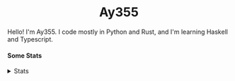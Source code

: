 <h1 align="center"><b>Ay355</b></h1>


Hello! I'm Ay355. I code mostly in Python and Rust, and I'm learning Haskell and Typescript.


#### Some Stats


<details>
<summary>Stats</summary>
<br>
 
<a href="https://github.com/Ay-355">
 <img align="center" src="https://github-readme-stats.vercel.app/api?username=Ay-355&theme=tokyonight&show_icons=true&count_private=true&hide_border=true" />
</a><a href="https://github.com/Ay-355">
  <img align="center" src="https://github-readme-stats.vercel.app/api/top-langs/?username=Ay-355&hide=toml,yaml,cmake&layout=compact&langs_count=8&theme=tokyonight&hide_border=true" />
</a>

 
&nbsp; <!-- Space character to put some space between the different stat types. -->

 
<!--START_SECTION:waka-->
**🐱 My GitHub Data** 

> 🏆 4 Contributions in the Year 2022
 > 
> 📦 1.7 kB Used in GitHub's Storage 
 > 
> 🚫 Not Opted to Hire
 > 
> 📜 13 Public Repositories 
 > 
> 🔑 3 Private Repositories  
 > 
**I'm a Night 🦉** 

```text
🌞 Morning    23 commits     ██░░░░░░░░░░░░░░░░░░░░░░░   7.57% 
🌆 Daytime    126 commits    ██████████░░░░░░░░░░░░░░░   41.45% 
🌃 Evening    147 commits    ████████████░░░░░░░░░░░░░   48.36% 
🌙 Night      8 commits      ░░░░░░░░░░░░░░░░░░░░░░░░░   2.63%

```
📅 **I'm Most Productive on Monday** 

```text
Monday       54 commits     ████░░░░░░░░░░░░░░░░░░░░░   17.76% 
Tuesday      39 commits     ███░░░░░░░░░░░░░░░░░░░░░░   12.83% 
Wednesday    33 commits     ██░░░░░░░░░░░░░░░░░░░░░░░   10.86% 
Thursday     49 commits     ████░░░░░░░░░░░░░░░░░░░░░   16.12% 
Friday       48 commits     ████░░░░░░░░░░░░░░░░░░░░░   15.79% 
Saturday     47 commits     ███░░░░░░░░░░░░░░░░░░░░░░   15.46% 
Sunday       34 commits     ██░░░░░░░░░░░░░░░░░░░░░░░   11.18%

```


📊 **This Week I Spent My Time On** 

```text
💬 Programming Languages: 
Python                   5 hrs 19 mins       ███████████████░░░░░░░░░░   62.82% 
Lua                      2 hrs 42 mins       ████████░░░░░░░░░░░░░░░░░   31.91% 
Markdown                 13 mins             ░░░░░░░░░░░░░░░░░░░░░░░░░   2.63% 
Text                     6 mins              ░░░░░░░░░░░░░░░░░░░░░░░░░   1.34% 
Rust                     2 mins              ░░░░░░░░░░░░░░░░░░░░░░░░░   0.52%

🔥 Editors: 
Neovim                   8 hrs 28 mins       █████████████████████████   100.0%

🐱‍💻 Projects: 
schoolwork               5 hrs 17 mins       ███████████████░░░░░░░░░░   62.38% 
nvim                     2 hrs 23 mins       ███████░░░░░░░░░░░░░░░░░░   28.2% 
telescope.nvim           37 mins             █░░░░░░░░░░░░░░░░░░░░░░░░   7.33% 
Unknown Project          4 mins              ░░░░░░░░░░░░░░░░░░░░░░░░░   0.95% 
haste-cli                3 mins              ░░░░░░░░░░░░░░░░░░░░░░░░░   0.7%

💻 Operating System: 
Windows                  8 hrs 28 mins       █████████████████████████   100.0%

```

**I Mostly Code in Python** 

```text
Python                   8 repos             ██████████████████░░░░░░░   72.73% 
HTML                     1 repo              ██░░░░░░░░░░░░░░░░░░░░░░░   9.09% 
C++                      1 repo              ██░░░░░░░░░░░░░░░░░░░░░░░   9.09% 
Rust                     1 repo              ██░░░░░░░░░░░░░░░░░░░░░░░   9.09%

```



 Last Updated on 10/01/2022
<!--END_SECTION:waka-->
</details>
